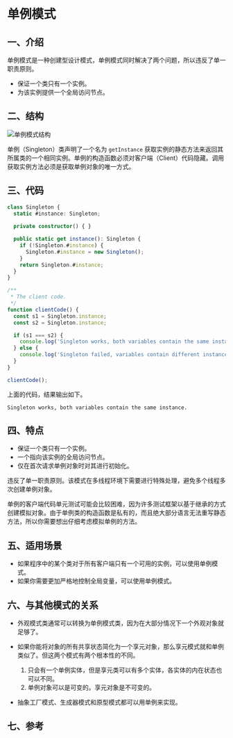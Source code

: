 # 单例模式

## 一、介绍

单例模式是一种创建型设计模式，单例模式同时解决了两个问题，所以违反了单一职责原则。

- 保证一个类只有一个实例。
- 为该实例提供一个全局访问节点。

## 二、结构

![单例模式结构](./assets/singleton-structure.png)

单例（Singleton）类声明了一个名为 `get­Instance` 获取实例的静态方法来返回其所属类的一个相同实例。单例的构造函数必须对客户端（Client）代码隐藏。调用 获取实例方法必须是获取单例对象的唯一方式。

## 三、代码

```typescript
class Singleton {
  static #instance: Singleton;
  
  private constructor() { }

  public static get instance(): Singleton {
    if (!Singleton.#instance) {
      Singleton.#instance = new Singleton();
    }
    return Singleton.#instance;
  }
}

/**
 * The client code.
 */
function clientCode() {
  const s1 = Singleton.instance;
  const s2 = Singleton.instance;

  if (s1 === s2) {
    console.log('Singleton works, both variables contain the same instance.');
  } else {
    console.log('Singleton failed, variables contain different instances.');
  }
}

clientCode();
```

上面的代码，结果输出如下。

```text
Singleton works, both variables contain the same instance.
```

## 四、特点

- 保证一个类只有一个实例。
- 一个指向该实例的全局访问节点。
- 仅在首次请求单例对象时对其进行初始化。

违反了单一职责原则。该模式在多线程环境下需要进行特殊处理，避免多个线程多次创建单例对象。

单例的客户端代码单元测试可能会比较困难，因为许多测试框架以基于继承的方式创建模拟对象。由于单例类的构造函数是私有的，而且绝大部分语言无法重写静态方法，所以你需要想出仔细考虑模拟单例的方法。

## 五、适用场景

- 如果程序中的某个类对于所有客户端只有一个可用的实例，可以使用单例模式。
- 如果你需要更加严格地控制全局变量，可以使用单例模式。

## 六、与其他模式的关系

- 外观模式类通常可以转换为单例模式类，因为在大部分情况下一个外观对象就足够了。
- 如果你能将对象的所有共享状态简化为一个享元对象，那么享元模式就和单例类似了。但这两个模式有两个根本性的不同。

  1. 只会有一个单例实体，但是享元类可以有多个实体，各实体的内在状态也可以不同。
  2. 单例对象可以是可变的。享元对象是不可变的。

- 抽象工厂模式、生成器模式和原型模式都可以用单例来实现。

## 七、参考
